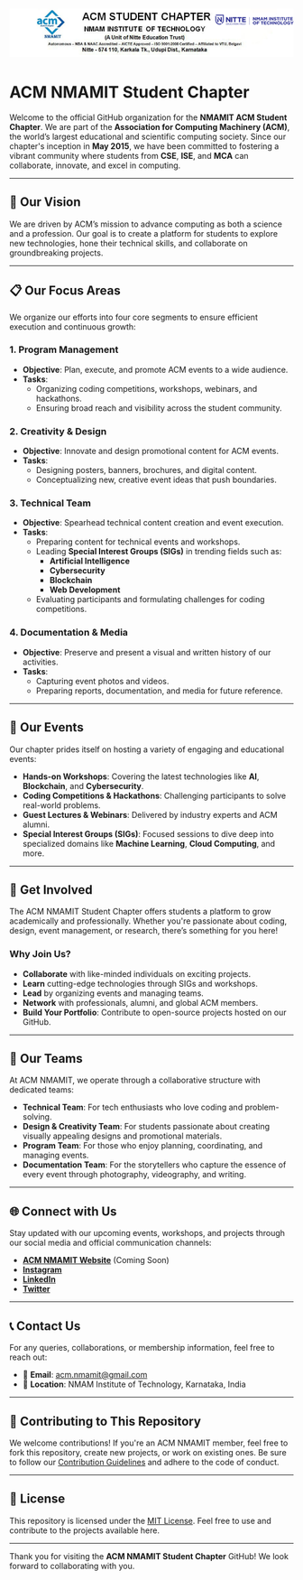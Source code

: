 # ![ACM NMAMIT](profile/ACM_Header.png)

# **ACM NMAMIT Student Chapter**

Welcome to the official GitHub organization for the **NMAMIT ACM Student Chapter**. We are part of the **Association for Computing Machinery (ACM)**, the world’s largest educational and scientific computing society. Since our chapter's inception in **May 2015**, we have been committed to fostering a vibrant community where students from **CSE**, **ISE**, and **MCA** can collaborate, innovate, and excel in computing.

---

## 🌟 **Our Vision**

We are driven by ACM’s mission to advance computing as both a science and a profession. Our goal is to create a platform for students to explore new technologies, hone their technical skills, and collaborate on groundbreaking projects.

---

## 📋 **Our Focus Areas**

We organize our efforts into four core segments to ensure efficient execution and continuous growth:

### 1. **Program Management**
   - **Objective**: Plan, execute, and promote ACM events to a wide audience.
   - **Tasks**:
     - Organizing coding competitions, workshops, webinars, and hackathons.
     - Ensuring broad reach and visibility across the student community.

### 2. **Creativity & Design**
   - **Objective**: Innovate and design promotional content for ACM events.
   - **Tasks**:
     - Designing posters, banners, brochures, and digital content.
     - Conceptualizing new, creative event ideas that push boundaries.

### 3. **Technical Team**
   - **Objective**: Spearhead technical content creation and event execution.
   - **Tasks**:
     - Preparing content for technical events and workshops.
     - Leading **Special Interest Groups (SIGs)** in trending fields such as:
       - **Artificial Intelligence**
       - **Cybersecurity**
       - **Blockchain**
       - **Web Development**
     - Evaluating participants and formulating challenges for coding competitions.

### 4. **Documentation & Media**
   - **Objective**: Preserve and present a visual and written history of our activities.
   - **Tasks**:
     - Capturing event photos and videos.
     - Preparing reports, documentation, and media for future reference.

---

## 🚀 **Our Events**

Our chapter prides itself on hosting a variety of engaging and educational events:

- **Hands-on Workshops**: Covering the latest technologies like **AI**, **Blockchain**, and **Cybersecurity**.
- **Coding Competitions & Hackathons**: Challenging participants to solve real-world problems.
- **Guest Lectures & Webinars**: Delivered by industry experts and ACM alumni.
- **Special Interest Groups (SIGs)**: Focused sessions to dive deep into specialized domains like **Machine Learning**, **Cloud Computing**, and more.

---

## 🎨 **Get Involved**

The ACM NMAMIT Student Chapter offers students a platform to grow academically and professionally. Whether you're passionate about coding, design, event management, or research, there’s something for you here!

### Why Join Us?
- **Collaborate** with like-minded individuals on exciting projects.
- **Learn** cutting-edge technologies through SIGs and workshops.
- **Lead** by organizing events and managing teams.
- **Network** with professionals, alumni, and global ACM members.
- **Build Your Portfolio**: Contribute to open-source projects hosted on our GitHub.

---

## 💼 **Our Teams**

At ACM NMAMIT, we operate through a collaborative structure with dedicated teams:

- **Technical Team**: For tech enthusiasts who love coding and problem-solving.
- **Design & Creativity Team**: For students passionate about creating visually appealing designs and promotional materials.
- **Program Team**: For those who enjoy planning, coordinating, and managing events.
- **Documentation Team**: For the storytellers who capture the essence of every event through photography, videography, and writing.

---

## 🌐 **Connect with Us**

Stay updated with our upcoming events, workshops, and projects through our social media and official communication channels:

- **[ACM NMAMIT Website](https://acm.nmamit.com)** (Coming Soon)
- **[Instagram](https://instagram.com/nmamit_acm)**
- **[LinkedIn](https://www.linkedin.com/in/nmamit-acm)**
- **[Twitter](https://twitter.com/nmamit_acm)**

---

## 📞 **Contact Us**

For any queries, collaborations, or membership information, feel free to reach out:
- 📧 **Email**: acm.nmamit@gmail.com
- 📍 **Location**: NMAM Institute of Technology, Karnataka, India

---

## 🤝 **Contributing to This Repository**

We welcome contributions! If you're an ACM NMAMIT member, feel free to fork this repository, create new projects, or work on existing ones. Be sure to follow our [Contribution Guidelines](#) and adhere to the code of conduct.

---

## 📝 **License**

This repository is licensed under the [MIT License](LICENSE). Feel free to use and contribute to the projects available here.

---

Thank you for visiting the **ACM NMAMIT Student Chapter** GitHub! We look forward to collaborating with you.

